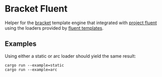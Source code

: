 # Bracket Fluent

Helper for the [bracket][] template engine that integrated with [project fluent][] using the loaders provided by [fluent templates][].

## Examples

Using either a static or arc loader should yield the same result:

```
cargo run --example=static
cargo run --example=arc
```

[bracket]: https://github.com/uwe-app/bracket
[project fluent]: https://www.projectfluent.org/
[fluent templates]: https://docs.rs/fluent-templates
